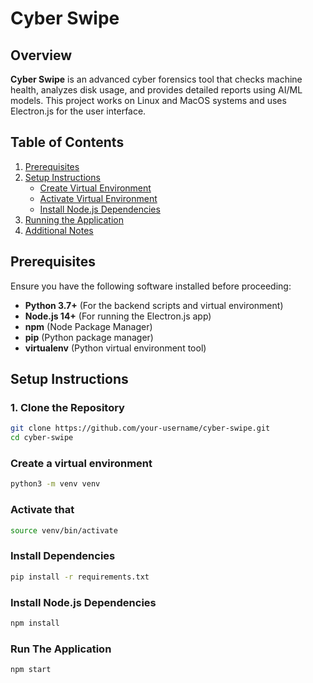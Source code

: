 # Cyber Swipe

## Overview
**Cyber Swipe** is an advanced cyber forensics tool that checks machine health, analyzes disk usage, and provides detailed reports using AI/ML models. This project works on Linux and MacOS systems and uses Electron.js for the user interface.

## Table of Contents
1. [Prerequisites](#prerequisites)
2. [Setup Instructions](#setup-instructions)
   - [Create Virtual Environment](#create-virtual-environment)
   - [Activate Virtual Environment](#activate-virtual-environment)
   - [Install Node.js Dependencies](#install-nodejs-dependencies)
3. [Running the Application](#running-the-application)
4. [Additional Notes](#additional-notes)

## Prerequisites
Ensure you have the following software installed before proceeding:
- **Python 3.7+** (For the backend scripts and virtual environment)
- **Node.js 14+** (For running the Electron.js app)
- **npm** (Node Package Manager)
- **pip** (Python package manager)
- **virtualenv** (Python virtual environment tool)

## Setup Instructions

### 1. Clone the Repository
```bash
git clone https://github.com/your-username/cyber-swipe.git
cd cyber-swipe 
```
### Create a virtual environment 
```bash
python3 -m venv venv
```
### Activate that
```bash
source venv/bin/activate
```
### Install Dependencies
```bash
pip install -r requirements.txt
```
### Install Node.js Dependencies
```bash
npm install
```
### Run The Application
```bash
npm start
